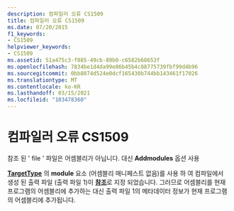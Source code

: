 ```yaml
---
description: 컴파일러 오류 CS1509
title: 컴파일러 오류 CS1509
ms.date: 07/20/2015
f1_keywords:
- CS1509
helpviewer_keywords:
- CS1509
ms.assetid: 51a475c3-f085-49cb-89b0-c6582b68653f
ms.openlocfilehash: 7834be1d4da99e86b45b4c88775739fbf99d4b96
ms.sourcegitcommit: 0bb8074d524e0dcf165430b744bb143461f17026
ms.translationtype: MT
ms.contentlocale: ko-KR
ms.lasthandoff: 03/15/2021
ms.locfileid: "103478360"
---
```

# <a name="compiler-error-cs1509"></a>컴파일러 오류 CS1509

참조 된 ' file ' 파일은 어셈블리가 아닙니다. 대신 **Addmodules** 옵션 사용  
  
 [**TargetType**](../language-reference/compiler-options/output.md#targettype) 의 **module** 요소 (어셈블리 매니페스트 없음)를 사용 하 여 컴파일에서 생성 된 출력 파일 (출력 파일 1)이 [**참조**](../language-reference/compiler-options/inputs.md#references)로 지정 되었습니다. 그러므로 어셈블리를 현재 프로그램의 어셈블리에 추가하는 대신 출력 파일 1의 메타데이터 정보가 현재 프로그램의 어셈블리에 추가됩니다.
